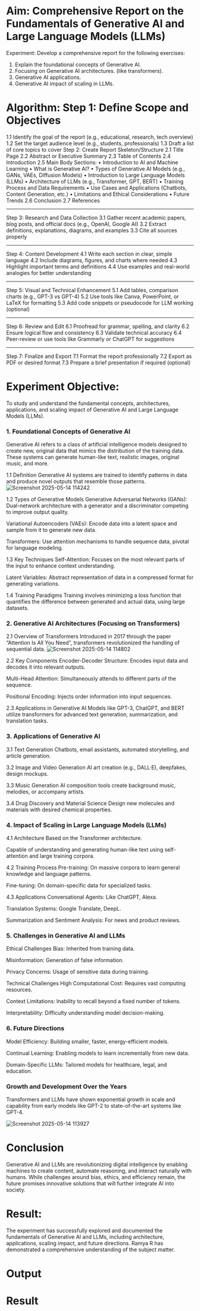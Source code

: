 # Aim:	Comprehensive Report on the Fundamentals of Generative AI and Large Language Models (LLMs)
Experiment:
Develop a comprehensive report for the following exercises:
1.	Explain the foundational concepts of Generative AI. 
2.	Focusing on Generative AI architectures. (like transformers).
3.	Generative AI applications.
4.	Generative AI impact of scaling in LLMs.

# Algorithm: Step 1: Define Scope and Objectives
1.1 Identify the goal of the report (e.g., educational, research, tech overview)
1.2 Set the target audience level (e.g., students, professionals)
1.3 Draft a list of core topics to cover
Step 2: Create Report Skeleton/Structure
2.1 Title Page
2.2 Abstract or Executive Summary
2.3 Table of Contents
2.4 Introduction
2.5 Main Body Sections:
•	Introduction to AI and Machine Learning
•	What is Generative AI?
•	Types of Generative AI Models (e.g., GANs, VAEs, Diffusion Models)
•	Introduction to Large Language Models (LLMs)
•	Architecture of LLMs (e.g., Transformer, GPT, BERT)
•	Training Process and Data Requirements
•	Use Cases and Applications (Chatbots, Content Generation, etc.)
•	Limitations and Ethical Considerations
•	Future Trends
2.6 Conclusion
2.7 References
________________________________________
Step 3: Research and Data Collection
3.1 Gather recent academic papers, blog posts, and official docs (e.g., OpenAI, Google AI)
3.2 Extract definitions, explanations, diagrams, and examples
3.3 Cite all sources properly
________________________________________
Step 4: Content Development
4.1 Write each section in clear, simple language
4.2 Include diagrams, figures, and charts where needed
4.3 Highlight important terms and definitions
4.4 Use examples and real-world analogies for better understanding
________________________________________
Step 5: Visual and Technical Enhancement
5.1 Add tables, comparison charts (e.g., GPT-3 vs GPT-4)
5.2 Use tools like Canva, PowerPoint, or LaTeX for formatting
5.3 Add code snippets or pseudocode for LLM working (optional)
________________________________________
Step 6: Review and Edit
6.1 Proofread for grammar, spelling, and clarity
6.2 Ensure logical flow and consistency
6.3 Validate technical accuracy
6.4 Peer-review or use tools like Grammarly or ChatGPT for suggestions
________________________________________
Step 7: Finalize and Export
7.1 Format the report professionally
7.2 Export as PDF or desired format
7.3 Prepare a brief presentation if required (optional)

# Experiment Objective:
To study and understand the fundamental concepts, architectures, applications, and scaling impact of Generative AI and Large Language Models (LLMs).

### 1. Foundational Concepts of Generative AI
Generative AI refers to a class of artificial intelligence models designed to create new, original data that mimics the distribution of the training data. These systems can generate human-like text, realistic images, original music, and more.

1.1 Definition
Generative AI systems are trained to identify patterns in data and produce novel outputs that resemble those patterns.
![Screenshot 2025-05-14 114242](https://github.com/user-attachments/assets/b9d0a96a-3689-4b8a-8a72-9b00efb1f1a9)

1.2 Types of Generative Models
Generative Adversarial Networks (GANs): Dual-network architecture with a generator and a discriminator competing to improve output quality.

Variational Autoencoders (VAEs): Encode data into a latent space and sample from it to generate new data.

Transformers: Use attention mechanisms to handle sequence data, pivotal for language modeling.

1.3 Key Techniques
Self-Attention: Focuses on the most relevant parts of the input to enhance context understanding.

Latent Variables: Abstract representation of data in a compressed format for generating variations.

1.4 Training Paradigms
Training involves minimizing a loss function that quantifies the difference between generated and actual data, using large datasets.

### 2. Generative AI Architectures (Focusing on Transformers)
2.1 Overview of Transformers
Introduced in 2017 through the paper “Attention Is All You Need”, transformers revolutionized the handling of sequential data.
![Screenshot 2025-05-14 114802](https://github.com/user-attachments/assets/2e3298e3-c705-4900-805a-43d0d391eee3)

2.2 Key Components
Encoder-Decoder Structure: Encodes input data and decodes it into relevant outputs.

Multi-Head Attention: Simultaneously attends to different parts of the sequence.

Positional Encoding: Injects order information into input sequences.

2.3 Applications in Generative AI
Models like GPT-3, ChatGPT, and BERT utilize transformers for advanced text generation, summarization, and translation tasks.

### 3. Applications of Generative AI
3.1 Text Generation
Chatbots, email assistants, automated storytelling, and article generation.

3.2 Image and Video Generation
AI art creation (e.g., DALL·E), deepfakes, design mockups.

3.3 Music Generation
AI composition tools create background music, melodies, or accompany artists.

3.4 Drug Discovery and Material Science
Design new molecules and materials with desired chemical properties.

### 4. Impact of Scaling in Large Language Models (LLMs)
4.1 Architecture
Based on the Transformer architecture.

Capable of understanding and generating human-like text using self-attention and large training corpora.

4.2 Training Process
Pre-training: On massive corpora to learn general knowledge and language patterns.

Fine-tuning: On domain-specific data for specialized tasks.

4.3 Applications
Conversational Agents: Like ChatGPT, Alexa.

Translation Systems: Google Translate, DeepL.

Summarization and Sentiment Analysis: For news and product reviews.

### 5. Challenges in Generative AI and LLMs
Ethical Challenges
Bias: Inherited from training data.

Misinformation: Generation of false information.

Privacy Concerns: Usage of sensitive data during training.

Technical Challenges
High Computational Cost: Requires vast computing resources.

Context Limitations: Inability to recall beyond a fixed number of tokens.

Interpretability: Difficulty understanding model decision-making.

### 6. Future Directions
Model Efficiency: Building smaller, faster, energy-efficient models.

Continual Learning: Enabling models to learn incrementally from new data.

Domain-Specific LLMs: Tailored models for healthcare, legal, and education.

### Growth and Development Over the Years
Transformers and LLMs have shown exponential growth in scale and capability from early models like GPT-2 to state-of-the-art systems like GPT-4.

![Screenshot 2025-05-14 113927](https://github.com/user-attachments/assets/e69e409f-6c6b-449f-8f9e-728f1d8686e5)



# Conclusion
Generative AI and LLMs are revolutionizing digital intelligence by enabling machines to create content, automate reasoning, and interact naturally with humans. While challenges around bias, ethics, and efficiency remain, the future promises innovative solutions that will further integrate AI into society.

# Result:
The experiment has successfully explored and documented the fundamentals of Generative AI and LLMs, including architecture, applications, scaling impact, and future directions. Ramya R has demonstrated a comprehensive understanding of the subject matter.

# Output


# Result
